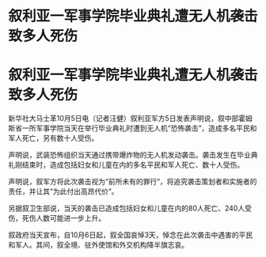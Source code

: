 # 叙利亚一军事学院毕业典礼遭无人机袭击致多人死伤

# 叙利亚一军事学院毕业典礼遭无人机袭击致多人死伤

新华社大马士革10月5日电（记者汪健）叙利亚军方5日发表声明说，叙中部霍姆斯省一所军事学院当天在举行毕业典礼时遭到无人机“恐怖袭击”，造成多名平民和军人死亡，另有数十人受伤。

声明说，武装恐怖组织当天通过携带爆炸物的无人机发动袭击。袭击发生在毕业典礼刚结束时，造成包括妇女和儿童在内的多名平民和军人死亡、数十人受伤。

声明说，叙军方将此次袭击视为“前所未有的罪行”，将追究袭击策划者和实施者的责任，并让其“为此付出高昂代价”。

另据叙卫生部说，当天的袭击已造成包括妇女和儿童在内的80人死亡、240人受伤，死伤人数可能进一步上升。

叙政府当天宣布，自10月6日起，叙全国哀悼3天，悼念在此次袭击中遇害的平民和军人。其间，叙全境、驻外使馆和外交机构降半旗志哀。

